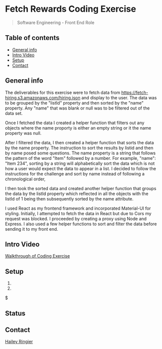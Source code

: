 # Fetch Rewards Coding Exercise
> Software Engineering - Front End Role

## Table of contents
* [General info](#general-info)
* [Intro Video](#intro-video)
* [Setup](#setup)
* [Contact](#contact)

## General info
The deliverables for this exercise were to fetch data from https://fetch-hiring.s3.amazonaws.com/hiring.json and display to the user. The data was to be grouped by the "listId" property and then sorted by the "name" property. Any "name" that was blank or null was to be filtered out of the data set.

Once I fetched the data I created a helper function that filters out any objects where the name proporty is either an empty string or it the name property was null. 

After I filtered the data, I then created a helper function that sorts the data by the name property. The instruction to sort the results by listid and then by name posed some questions. The name property is a string that follows the pattern of the word "Item" followed by a number. For example, "name": "Item 234", sorting by a string will alphabetically sort the data which is not how a user would expect the data to appear in a list. I decided to follow the instructions for the challenge and sort by name instead of following a chronological order, 

I then took the sorted data and created another helper function that groups the data by the listId property which reflected in all the objects with the listId of 1 being then subsequently sorted by the name attribute. 

I used React as my frontend framework and incorporated Material-UI for styling. Initially, I attempted to fetch the data in React but due to Cors my request was blocked. I proceeded by creating a proxy using Node and Express. I also used a few helper functions to sort and filter the data before sending it to my front end. 


## Intro Video
[Walkthrough of Coding Exercise]()

## Setup
1. 
1.  
  $ 

## Status


## Contact
[Hailey Ringier](https://www.linkedin.com/in/hailey-ringier/) 




